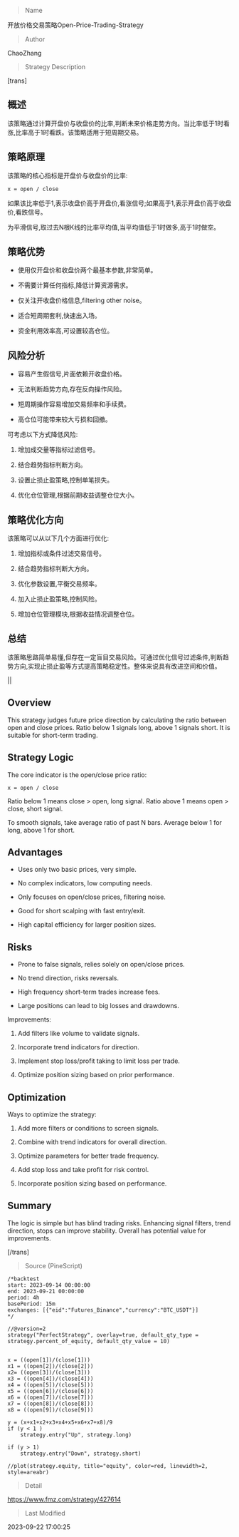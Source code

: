 
> Name

开放价格交易策略Open-Price-Trading-Strategy

> Author

ChaoZhang

> Strategy Description

[trans]

## 概述

该策略通过计算开盘价与收盘价的比率,判断未来价格走势方向。当比率低于1时看涨,比率高于1时看跌。该策略适用于短周期交易。

## 策略原理

该策略的核心指标是开盘价与收盘价的比率:

`x = open / close` 

如果该比率低于1,表示收盘价高于开盘价,看涨信号;如果高于1,表示开盘价高于收盘价,看跌信号。

为平滑信号,取过去N根K线的比率平均值,当平均值低于1时做多,高于1时做空。

## 策略优势

- 使用仅开盘价和收盘价两个最基本参数,非常简单。

- 不需要计算任何指标,降低计算资源需求。

- 仅关注开收盘价格信息,filtering other noise。

- 适合短周期套利,快速出入场。

- 资金利用效率高,可设置较高仓位。

## 风险分析

- 容易产生假信号,片面依赖开收盘价格。

- 无法判断趋势方向,存在反向操作风险。

- 短周期操作容易增加交易频率和手续费。

- 高仓位可能带来较大亏损和回撤。

可考虑以下方式降低风险:

1. 增加成交量等指标过滤信号。

2. 结合趋势指标判断方向。

3. 设置止损止盈策略,控制单笔损失。

4. 优化仓位管理,根据前期收益调整仓位大小。

## 策略优化方向

该策略可以从以下几个方面进行优化:

1. 增加指标或条件过滤交易信号。

2. 结合趋势指标判断大方向。

3. 优化参数设置,平衡交易频率。

4. 加入止损止盈策略,控制风险。

5. 增加仓位管理模块,根据收益情况调整仓位。

## 总结

该策略思路简单易懂,但存在一定盲目交易风险。可通过优化信号过滤条件,判断趋势方向,实现止损止盈等方式提高策略稳定性。整体来说具有改进空间和价值。

||
 

## Overview

This strategy judges future price direction by calculating the ratio between open and close prices. Ratio below 1 signals long, above 1 signals short. It is suitable for short-term trading.

## Strategy Logic 

The core indicator is the open/close price ratio:

`x = open / close`

Ratio below 1 means close > open, long signal. Ratio above 1 means open > close, short signal. 

To smooth signals, take average ratio of past N bars. Average below 1 for long, above 1 for short.

## Advantages

- Uses only two basic prices, very simple.

- No complex indicators, low computing needs.

- Only focuses on open/close prices, filtering noise.

- Good for short scalping with fast entry/exit.

- High capital efficiency for larger position sizes.

## Risks

- Prone to false signals, relies solely on open/close prices.

- No trend direction, risks reversals. 

- High frequency short-term trades increase fees.

- Large positions can lead to big losses and drawdowns.

Improvements:

1. Add filters like volume to validate signals.

2. Incorporate trend indicators for direction. 

3. Implement stop loss/profit taking to limit loss per trade.

4. Optimize position sizing based on prior performance.

## Optimization 

Ways to optimize the strategy:

1. Add more filters or conditions to screen signals.

2. Combine with trend indicators for overall direction.

3. Optimize parameters for better trade frequency.

4. Add stop loss and take profit for risk control.

5. Incorporate position sizing based on performance.

## Summary

The logic is simple but has blind trading risks. Enhancing signal filters, trend direction, stops can improve stability. Overall has potential value for improvements.

[/trans]



> Source (PineScript)

``` pinescript
/*backtest
start: 2023-09-14 00:00:00
end: 2023-09-21 00:00:00
period: 4h
basePeriod: 15m
exchanges: [{"eid":"Futures_Binance","currency":"BTC_USDT"}]
*/

//@version=2
strategy("PerfectStrategy", overlay=true, default_qty_type = strategy.percent_of_equity, default_qty_value = 10)
 

x = ((open[1])/(close[1]))
x1 = ((open[2])/(close[2]))
x2= ((open[3])/(close[3]))
x3 = ((open[4])/(close[4]))
x4 = ((open[5])/(close[5]))
x5 = ((open[6])/(close[6]))
x6 = ((open[7])/(close[7]))
x7 = ((open[8])/(close[8]))
x8 = ((open[9])/(close[9]))

y = (x+x1+x2+x3+x4+x5+x6+x7+x8)/9
if (y < 1 )
    strategy.entry("Up", strategy.long)

if (y > 1)
    strategy.entry("Down", strategy.short)

//plot(strategy.equity, title="equity", color=red, linewidth=2, style=areabr)
```

> Detail

https://www.fmz.com/strategy/427614

> Last Modified

2023-09-22 17:00:25
